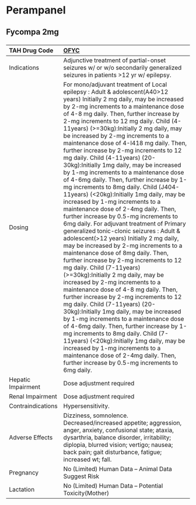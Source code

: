 # Perampanel

## Fycompa 2mg

##### 

| TAH Drug Code      | [OFYC](https://www.tahsda.org.tw/drugs/hissearch.php?drug_code=OFYC)                                                                                                                                                                                                                                                                                                                                                                                                                                                                                                                                                                                                                                                                                                                                                                                                                                                                                                                                                                                                                                                                                                                                                                                                                                                                                                                                                                                                                                                                                                                                                                  |
|:-------------------|:--------------------------------------------------------------------------------------------------------------------------------------------------------------------------------------------------------------------------------------------------------------------------------------------------------------------------------------------------------------------------------------------------------------------------------------------------------------------------------------------------------------------------------------------------------------------------------------------------------------------------------------------------------------------------------------------------------------------------------------------------------------------------------------------------------------------------------------------------------------------------------------------------------------------------------------------------------------------------------------------------------------------------------------------------------------------------------------------------------------------------------------------------------------------------------------------------------------------------------------------------------------------------------------------------------------------------------------------------------------------------------------------------------------------------------------------------------------------------------------------------------------------------------------------------------------------------------------------------------------------------------------|
| Indications        | Adjunctive treatment of partial-onset seizures w/ or w/o secondarily generalized seizures in patients >12 yr w/ epilepsy.                                                                                                                                                                                                                                                                                                                                                                                                                                                                                                                                                                                                                                                                                                                                                                                                                                                                                                                                                                                                                                                                                                                                                                                                                                                                                                                                                                                                                                                                                                             |
| Dosing             | For mono/adjuvant treatment of Local epilepsy : Adult & adolescent(A40>12 years) Initially 2 mg daily, may be increased by 2-mg increments to a maintenance dose of 4-8 mg daily. Then, further increase by 2-mg increments to 12 mg daily. Child (4-11years) (>=30kg):Initially 2 mg daily, may be increased by 2-mg increments to a maintenance dose of 4-I418 mg daily. Then, further increase by 2-mg increments to 12 mg daily. Child (4-11years) (20-30kg):Initially 1mg daily, may be increased by 1-mg increments to a maintenance dose of 4-6mg daily. Then, further increase by 1-mg increments to 8mg daily. Child (J404-11years) (<20kg):Initially 1mg daily, may be increased by 1-mg increments to a maintenance dose of 2-4mg daily. Then, further increase by 0.5-mg increments to 6mg daily. For adjuvant treatment of Primary generalized tonic-clonic seizures : Adult & adolescent(>12 years) Initially 2 mg daily, may be increased by 2-mg increments to a maintenance dose of 8mg daily. Then, further increase by 2-mg increments to 12 mg daily. Child (7-11years) (>=30kg):Initially 2 mg daily, may be increased by 2-mg increments to a maintenance dose of 4-8 mg daily. Then, further increase by 2-mg increments to 12 mg daily. Child (7-11years) (20-30kg):Initially 1mg daily, may be increased by 1-mg increments to a maintenance dose of 4-6mg daily. Then, further increase by 1-mg increments to 8mg daily. Child (7-11years) (<20kg):Initially 1mg daily, may be increased by 1-mg increments to a maintenance dose of 2-4mg daily. Then, further increase by 0.5-mg increments to 6mg daily. |
| Hepatic Impairment | Dose adjustment required                                                                                                                                                                                                                                                                                                                                                                                                                                                                                                                                                                                                                                                                                                                                                                                                                                                                                                                                                                                                                                                                                                                                                                                                                                                                                                                                                                                                                                                                                                                                                                                                              |
| Renal Impairment   | Dose adjustment required                                                                                                                                                                                                                                                                                                                                                                                                                                                                                                                                                                                                                                                                                                                                                                                                                                                                                                                                                                                                                                                                                                                                                                                                                                                                                                                                                                                                                                                                                                                                                                                                              |
| Contraindications  | Hypersensitivity.                                                                                                                                                                                                                                                                                                                                                                                                                                                                                                                                                                                                                                                                                                                                                                                                                                                                                                                                                                                                                                                                                                                                                                                                                                                                                                                                                                                                                                                                                                                                                                                                                     |
| Adverse Effects    | Dizziness, somnolence. Decreased/increased appetite; aggression, anger, anxiety, confusional state; ataxia, dysarthria, balance disorder, irritability; diplopia, blurred vision; vertigo; nausea; back pain; gait disturbance, fatigue; increased wt; fall.                                                                                                                                                                                                                                                                                                                                                                                                                                                                                                                                                                                                                                                                                                                                                                                                                                                                                                                                                                                                                                                                                                                                                                                                                                                                                                                                                                          |
| Pregnancy          | No (Limited) Human Data – Animal Data Suggest Risk                                                                                                                                                                                                                                                                                                                                                                                                                                                                                                                                                                                                                                                                                                                                                                                                                                                                                                                                                                                                                                                                                                                                                                                                                                                                                                                                                                                                                                                                                                                                                                                    |
| Lactation          | No (Limited) Human Data – Potential Toxicity(Mother)                                                                                                                                                                                                                                                                                                                                                                                                                                                                                                                                                                                                                                                                                                                                                                                                                                                                                                                                                                                                                                                                                                                                                                                                                                                                                                                                                                                                                                                                                                                                                                                  |

